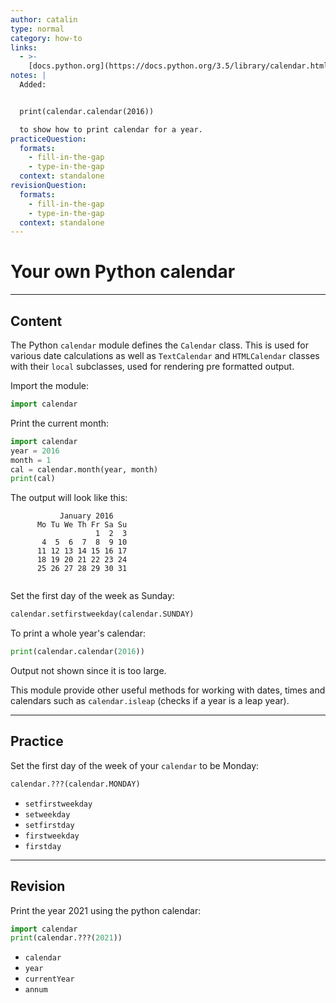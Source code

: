 ```yaml
---
author: catalin
type: normal
category: how-to
links:
  - >-
    [docs.python.org](https://docs.python.org/3.5/library/calendar.html){website}
notes: |
  Added:


  print(calendar.calendar(2016))

  to show how to print calendar for a year.
practiceQuestion:
  formats:
    - fill-in-the-gap
    - type-in-the-gap
  context: standalone
revisionQuestion:
  formats:
    - fill-in-the-gap
    - type-in-the-gap
  context: standalone
---
```


# Your own Python calendar


---

## Content

The Python `calendar` module defines the `Calendar` class. This is used for various date calculations as well as `TextCalendar` and `HTMLCalendar` classes with their `local` subclasses, used for rendering pre formatted output.

Import the module:

```python
import calendar
```

Print the current month:

```python
import calendar
year = 2016
month = 1
cal = calendar.month(year, month)
print(cal)


```

The output will look like this:

```plain-text
           January 2016
      Mo Tu We Th Fr Sa Su
                   1  2  3
       4  5  6  7  8  9 10
      11 12 13 14 15 16 17
      18 19 20 21 22 23 24
      25 26 27 28 29 30 31


```

Set the first day of the week as Sunday:

```python
calendar.setfirstweekday(calendar.SUNDAY)
```

To print a whole year's calendar:

```python
print(calendar.calendar(2016))
```

Output not shown since it is too large.

This module provide other useful methods for working with dates, times and calendars such as `calendar.isleap` (checks if a year is a leap year).


---

## Practice

Set the first day of the week of your `calendar` to be Monday:

```python
calendar.???(calendar.MONDAY)
```

- `setfirstweekday`
- `setweekday`
- `setfirstday`
- `firstweekday`
- `firstday`


---

## Revision

Print the year 2021 using the python calendar:

```python
import calendar
print(calendar.???(2021))
```

- `calendar`
- `year`
- `currentYear`
- `annum`
